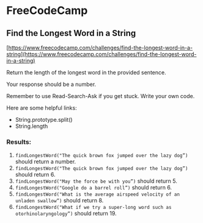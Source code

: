 # FreeCodeCamp
## Find the Longest Word in a String 

[https://www.freecodecamp.com/challenges/find-the-longest-word-in-a-string](https://www.freecodecamp.com/challenges/find-the-longest-word-in-a-string)

Return the length of the longest word in the provided sentence.

Your response should be a number.

Remember to use Read-Search-Ask if you get stuck. Write your own code.

Here are some helpful links:
* String.prototype.split()
* String.length

### Results:
1. `findLongestWord("The quick brown fox jumped over the lazy dog”)` should return a number.
2. `findLongestWord("The quick brown fox jumped over the lazy dog”)` should return 6.
3. `findLongestWord("May the force be with you”)` should return 5.
4. `findLongestWord("Google do a barrel roll”)` should return 6.
5. `findLongestWord("What is the average airspeed velocity of an unladen swallow”)` should return 8.
6. `findLongestWord("What if we try a super-long word such as otorhinolaryngology”)` should return 19.